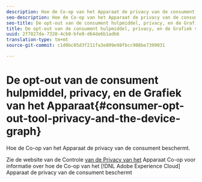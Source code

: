 ```yaml
---
description: Hoe de Co-op van het Apparaat de privacy van de consument beschermt.
seo-description: Hoe de Co-op van het Apparaat de privacy van de consument beschermt.
seo-title: De opt-out van de consument hulpmiddel, privacy, en de Grafiek van het Apparaat
title: De opt-out van de consument hulpmiddel, privacy, en de Grafiek van het Apparaat
uuid: 2f7827da-7320-4cb0-bfe0-d64de6b1adb6
translation-type: tm+mt
source-git-commit: c1d0bc05d3f211fa3e899e98fbcc908be7399031

---
```



# De opt-out van de consument hulpmiddel, privacy, en de Grafiek van het Apparaat{#consumer-opt-out-tool-privacy-and-the-device-graph}

Hoe de Co-op van het Apparaat de privacy van de consument beschermt.

Zie de website van de Controle [van de Privacy van het](https://cross-device-privacy.adobe.com/) Apparaat Co-op voor informatie over hoe de Co-op van het [!DNL Adobe Experience Cloud] Apparaat de privacy van de consument beschermt

